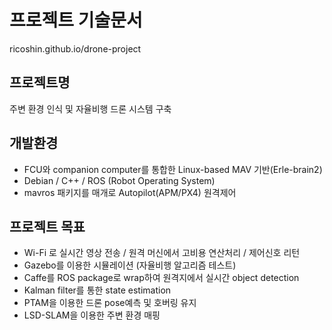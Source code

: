# 프로젝트 기술문서
ricoshin.github.io/drone-project

## 프로젝트명
주변 환경 인식 및 자율비행 드론 시스템 구축

## 개발환경
- FCU와 companion computer를 통합한 Linux-based MAV 기반(Erle-brain2) 
- Debian / C++ / ROS (Robot Operating System)
- mavros 패키지를 매개로 Autopilot(APM/PX4) 원격제어

## 프로젝트 목표
-  Wi-Fi 로 실시간 영상 전송 / 원격 머신에서 고비용 연산처리 / 제어신호 리턴 
-  Gazebo를 이용한 시뮬레이션 (자율비행 알고리즘 테스트) 
-  Caffe를 ROS package로 wrap하여 원격지에서 실시간 object detection 
-  Kalman filter를 통한 state estimation
-  PTAM을 이용한 드론 pose예측 및 호버링 유지
-  LSD-SLAM을 이용한 주변 환경 매핑
